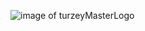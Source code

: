 ![image of turzeyMasterLogo](https://photos.google.com/photo/AF1QipOBmpkL0Lv0SE0G2ar3fiq0-TG-Wsy1fpr0rtaW)
